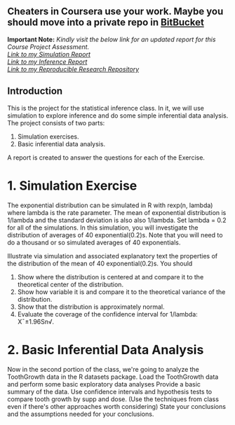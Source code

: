 ## Cheaters in Coursera use your work. Maybe you should move into a private repo in [BitBucket](https://bitbucket.org)

**Important Note:** *Kindly visit the below link for an updated report for this Course Project Assessment.   
[Link to my Simulation Report](http://rpubs.com/bram/StatInf-Proj1-Simulation)  
[Link to my Inference Report](http://rpubs.com/bram/BasicInference)  
[Link to my Reproducible Research Repository](https://github.com/buva-datascience/Statistical-Inference)*  
  
## Introduction  

This is the project for the statistical inference class. In it, we will use simulation to explore inference and do some simple inferential data analysis. The project consists of two parts:

1. Simulation exercises.
2. Basic inferential data analysis.

A report is created to answer the questions for each of the Exercise.  
  
# 1. Simulation Exercise  
  
The exponential distribution can be simulated in R with rexp(n, lambda) where lambda is the rate parameter. The mean of exponential distribution is 1/lambda and the standard deviation is also also 1/lambda. Set lambda = 0.2 for all of the simulations. In this simulation, you will investigate the distribution of averages of 40 exponential(0.2)s. Note that you will need to do a thousand or so simulated averages of 40 exponentials.

Illustrate via simulation and associated explanatory text the properties of the distribution of the mean of 40 exponential(0.2)s.  You should
1. Show where the distribution is centered at and compare it to the theoretical center of the distribution.
2. Show how variable it is and compare it to the theoretical variance of the distribution.
3. Show that the distribution is approximately normal.
4. Evaluate the coverage of the confidence interval for 1/lambda: X¯±1.96Sn√.  
   
  
# 2. Basic Inferential Data Analysis  
  
Now in the second portion of the class, we're going to analyze the ToothGrowth data in the R datasets package. 
Load the ToothGrowth data and perform some basic exploratory data analyses 
Provide a basic summary of the data.
Use confidence intervals and hypothesis tests to compare tooth growth by supp and dose. (Use the techniques from class even if there's other approaches worth considering)
State your conclusions and the assumptions needed for your conclusions.   
  
  
